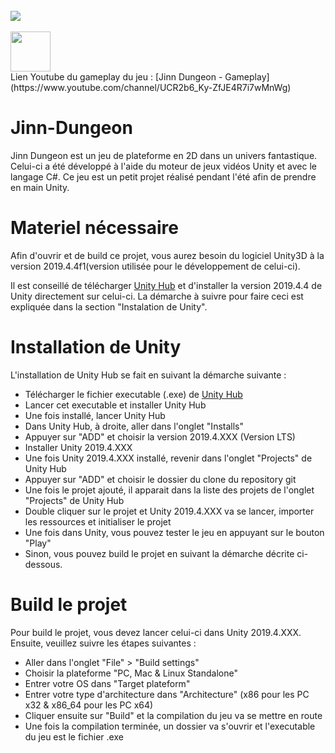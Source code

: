 <br>
  <img src="https://github.com/Zobeko/Jinn-Dungeon/blob/master/Ressources/Image_Github_Jin_Dungeon.PNG" />
<br>

<br>
  <img height=64 src="https://github.com/Zobeko/Jinn-Dungeon/blob/master/Ressources/Youtube_Logo.png" /> 
<br> 
Lien Youtube du gameplay du jeu : [Jinn Dungeon - Gameplay](https://www.youtube.com/channel/UCR2b6_Ky-ZfJE4R7i7wMnWg)

# Jinn-Dungeon
Jinn Dungeon est un jeu de plateforme en 2D dans un univers fantastique. Celui-ci a été développé à l'aide du moteur de jeux vidéos Unity et avec le langage C#. Ce jeu est un petit projet réalisé pendant l'été afin de prendre en main Unity.

# Materiel nécessaire
Afin d'ouvrir et de build ce projet, vous aurez besoin du logiciel Unity3D à la version 2019.4.4f1(version utilisée pour le développement de celui-ci).

Il est conseillé de télécharger [Unity Hub](https://unity3d.com/fr/get-unity/download) et d'installer la version 2019.4.4 de Unity directement sur celui-ci. La démarche à suivre pour faire ceci est expliquée dans la section "Instalation de Unity".

# Installation de Unity
L'installation de Unity Hub se fait en suivant la démarche suivante :
  - Télécharger le fichier executable (.exe) de [Unity Hub](https://unity3d.com/fr/get-unity/download)
  - Lancer cet executable et installer Unity Hub
  - Une fois installé, lancer Unity Hub
  - Dans Unity Hub, à droite, aller dans l'onglet "Installs"
  - Appuyer sur "ADD" et choisir la version 2019.4.XXX (Version LTS)
  - Installer Unity 2019.4.XXX
  - Une fois Unity 2019.4.XXX installé, revenir dans l'onglet "Projects" de Unity Hub
  - Appuyer sur "ADD" et choisir le dossier du clone du repository git
  - Une fois le projet ajouté, il apparait dans la liste des projets de l'onglet "Projects" de Unity Hub
  - Double cliquer sur le projet et Unity 2019.4.XXX va se lancer, importer les ressources et initialiser le projet
  - Une fois dans Unity, vous pouvez tester le jeu en appuyant sur le bouton "Play"
  - Sinon, vous pouvez build le projet en suivant la démarche décrite ci-dessous.
  
  # Build le projet
  Pour build le projet, vous devez lancer celui-ci dans Unity 2019.4.XXX. Ensuite, veuillez suivre les étapes suivantes :
  - Aller dans l'onglet "File" > "Build settings"
  - Choisir la plateforme "PC, Mac & Linux Standalone"
  - Entrer votre OS dans "Target plateform"
  - Entrer votre type d'architecture dans "Architecture" (x86 pour les PC x32 & x86_64 pour les PC x64)
  - Cliquer ensuite sur "Build" et la compilation du jeu va se mettre en route
  - Une fois la compilation terminée, un dossier va s'ouvrir et l'executable du jeu est le fichier .exe

